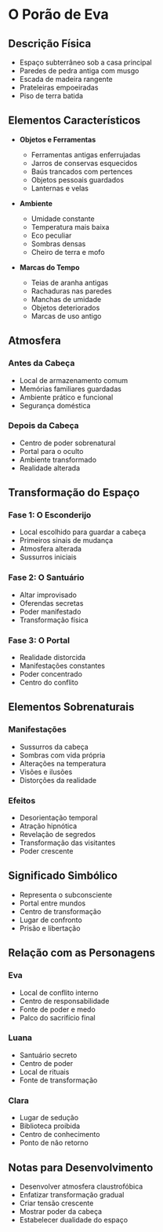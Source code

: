 # O Porão de Eva

## Descrição Física
- Espaço subterrâneo sob a casa principal
- Paredes de pedra antiga com musgo
- Escada de madeira rangente
- Prateleiras empoeiradas
- Piso de terra batida

## Elementos Característicos
- **Objetos e Ferramentas**
  - Ferramentas antigas enferrujadas
  - Jarros de conservas esquecidos
  - Baús trancados com pertences
  - Objetos pessoais guardados
  - Lanternas e velas

- **Ambiente**
  - Umidade constante
  - Temperatura mais baixa
  - Eco peculiar
  - Sombras densas
  - Cheiro de terra e mofo

- **Marcas do Tempo**
  - Teias de aranha antigas
  - Rachaduras nas paredes
  - Manchas de umidade
  - Objetos deteriorados
  - Marcas de uso antigo

## Atmosfera
### Antes da Cabeça
- Local de armazenamento comum
- Memórias familiares guardadas
- Ambiente prático e funcional
- Segurança doméstica

### Depois da Cabeça
- Centro de poder sobrenatural
- Portal para o oculto
- Ambiente transformado
- Realidade alterada

## Transformação do Espaço
### Fase 1: O Esconderijo
- Local escolhido para guardar a cabeça
- Primeiros sinais de mudança
- Atmosfera alterada
- Sussurros iniciais

### Fase 2: O Santuário
- Altar improvisado
- Oferendas secretas
- Poder manifestado
- Transformação física

### Fase 3: O Portal
- Realidade distorcida
- Manifestações constantes
- Poder concentrado
- Centro do conflito

## Elementos Sobrenaturais
### Manifestações
- Sussurros da cabeça
- Sombras com vida própria
- Alterações na temperatura
- Visões e ilusões
- Distorções da realidade

### Efeitos
- Desorientação temporal
- Atração hipnótica
- Revelação de segredos
- Transformação das visitantes
- Poder crescente

## Significado Simbólico
- Representa o subconsciente
- Portal entre mundos
- Centro de transformação
- Lugar de confronto
- Prisão e libertação

## Relação com as Personagens
### Eva
- Local de conflito interno
- Centro de responsabilidade
- Fonte de poder e medo
- Palco do sacrifício final

### Luana
- Santuário secreto
- Centro de poder
- Local de rituais
- Fonte de transformação

### Clara
- Lugar de sedução
- Biblioteca proibida
- Centro de conhecimento
- Ponto de não retorno

## Notas para Desenvolvimento
- Desenvolver atmosfera claustrofóbica
- Enfatizar transformação gradual
- Criar tensão crescente
- Mostrar poder da cabeça
- Estabelecer dualidade do espaço
